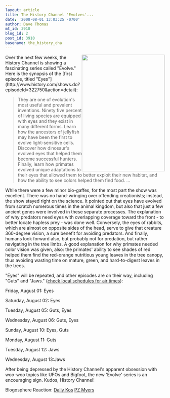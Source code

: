 ```yaml
---
layout: article
title: The History Channel 'Evolves'...
date: '2008-08-01 13:03:25 -0700'
author: Dave Thomas
mt_id: 3910
blog_id: 2
post_id: 3910
basename: the_history_cha
---
```

<img src="http://pandasthumb.org/archives/2008/08/01/histchan.png" alt="" width="262" height="368" style="float:right;" />
Over the next few weeks, the History Channel is showing a fascinating series called "Evolve." Here is the synopsis of the [first episode, titled "Eyes"](http://www.history.com/shows.do?episodeId=322750&amp;action=detail): 


> They are one of evolution's most useful and prevalent inventions. Ninety five percent of living species are equipped with eyes and they exist in many different forms. Learn how the ancestors of jellyfish may have been the first to evolve light-sensitive cells. Discover how dinosaur's evolved eyes that helped them become successful hunters. Finally, learn how primates evolved unique adaptations to their eyes that allowed them to better exploit their new habitat, and how the ability to see colors helped them find food. ...

While there were a few minor bio-gaffes, for the most part the show was excellent. There was no hand-wringing over offending creationists; instead, the show stayed right on the science. It pointed out that eyes have evolved from scratch numerous times in the animal kingdom, but also that just a few ancient genes were involved in these separate processes. The explanation of why predators need eyes with overlapping coverage toward the front - to better locate hapless prey - was done well. Conversely, the eyes of rabbits, which are almost on opposite sides of the head, serve to give that creature 360-degree vision, a sure benefit for avoiding predators. And finally, humans look forward also, but probably not for predation, but rather navigating in the tree limbs. A good explanation for why primates needed color vision was given, also: the primates' ability to see shades of red helped them find the red-orange nutritious young leaves in the tree canopy, thus avoiding wasting time on mature, green, and hard-to-digest leaves in the trees.

"Eyes" will be repeated, and other episodes are on their way, including "Guts" and "Jaws." ([check local schedules for air times](http://www.history.com/search.do?action=scheduleSearch&amp;searchText=Evolve)):

Friday, August 01: Eyes

Saturday, August 02: Eyes

Tuesday, August 05: Guts, Eyes

Wednesday, August 06: Guts, Eyes

Sunday, August 10: Eyes, Guts

Monday, August 11: Guts

Tuesday, August 12: Jaws

Wednesday, August 13:Jaws

After being depressed by the History Channel's apparent obsession with woo-woo topics like UFOs and Bigfoot, the new 'Evolve' series is an encouraging sign. Kudos, History Channel!

Blogosphere Reaction: [Daily Kos](http://www.dailykos.com/story/2008/7/30/104921/957/37/559315)
[PZ Myers](http://scienceblogs.com/pharyngula/2008/07/evolve_eyes.php)
